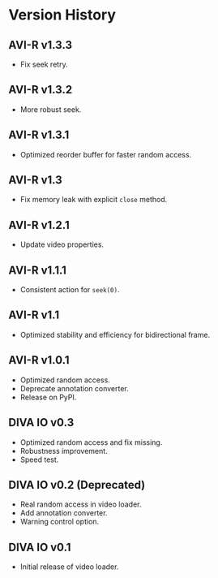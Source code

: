 # Version History

## AVI-R v1.3.3

* Fix seek retry.

## AVI-R v1.3.2

* More robust seek.

## AVI-R v1.3.1

* Optimized reorder buffer for faster random access.

## AVI-R v1.3

* Fix memory leak with explicit `close` method.

## AVI-R v1.2.1

* Update video properties.

## AVI-R v1.1.1

* Consistent action for `seek(0)`.

## AVI-R v1.1

* Optimized stability and efficiency for bidirectional frame.

## AVI-R v1.0.1

* Optimized random access.
* Deprecate annotation converter.
* Release on PyPI.

## DIVA IO v0.3

* Optimized random access and fix missing.
* Robustness improvement.
* Speed test.

## DIVA IO v0.2 (Deprecated)

* Real random access in video loader.
* Add annotation converter.
* Warning control option.

## DIVA IO v0.1

* Initial release of video loader.
